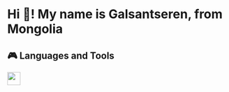 <h1 align="left">Hi 👋! My name is Galsantseren, from Mongolia</h1>

###

<h2>🎮 Languages and Tools</h2>
<img align="left" alt"Cplusplus" width="30px" style="padding-right:10px" src="https://cdn.jsdelivr.net/gh/devicons/devicon@latest/icons/cplusplus/cplusplus-original.svg" />
          
